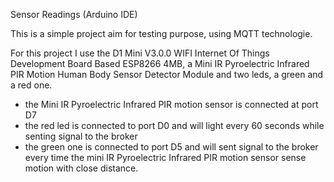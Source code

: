 Sensor Readings (Arduino IDE)

This is a simple project aim for testing purpose, using MQTT technologie.

For this project I use the D1 Mini V3.0.0 WIFI Internet Of Things Development Board Based ESP8266 4MB, a Mini IR Pyroelectric Infrared PIR Motion Human Body Sensor Detector Module and two leds, a green and a red one.
- the Mini IR Pyroelectric Infrared PIR motion sensor is connected at port D7
- the red led is connected to port D0 and will light every 60 seconds while senting signal to the broker
- the green one is connected to port D5 and will sent signal to the broker every time the mini IR Pyroelectric Infrared PIR motion sensor sense motion with close distance.
